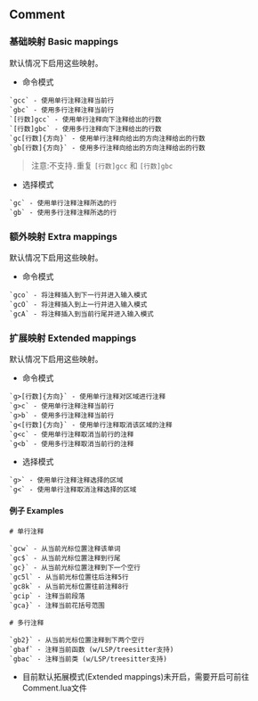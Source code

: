 ## Comment

### 基础映射 Basic mappings
默认情况下启用这些映射。

- 命令模式

```帮助
`gcc` - 使用单行注释注释当前行
`gbc` - 使用多行注释注释当前行
`[行数]gcc` - 使用单行注释向下注释给出的行数
`[行数]gbc` - 使用多行注释向下注释给出的行数
`gc[行数]{方向}` - 使用单行注释向给出的方向注释给出的行数
`gb[行数]{方向}` - 使用多行注释向给出的方向注释给出的行数

```

> 注意:不支持`.`重复 `[行数]gcc` 和 `[行数]gbc`

- 选择模式

```帮助
`gc` - 使用单行注释注释所选的行
`gb` - 使用多行注释注释所选的行
```

### 额外映射 Extra mappings
默认情况下启用这些映射。

- 命令模式

```帮助
`gco` - 将注释插入到下一行并进入输入模式
`gcO` - 将注释插入到上一行并进入输入模式
`gcA` - 将注释插入到当前行尾并进入输入模式
```

### 扩展映射 Extended mappings
默认情况下启用这些映射。

- 命令模式

```帮助
`g>[行数]{方向}` - 使用单行注释对区域进行注释
`g>c` - 使用单行注释注释当前行
`g>b` - 使用多行注释注释当前行
`g<[行数]{方向}` - 使用单行注释取消该区域的注释
`g<c` - 使用单行注释取消当前行的注释
`g<b` - 使用多行注释取消当前行的注释
```

- 选择模式

```帮助
`g>` - 使用单行注释注释选择的区域
`g<` - 使用单行注释取消注释选择的区域
```

#### 例子 Examples

```帮助
# 单行注释

`gcw` - 从当前光标位置注释该单词
`gc$` - 从当前光标位置注释到行尾
`gc}` - 从当前光标位置注释到下一个空行
`gc5l` - 从当前光标位置往后注释5行
`gc8k` - 从当前光标位置往前注释8行
`gcip` - 注释当前段落
`gca}` - 注释当前花括号范围

# 多行注释

`gb2}` - 从当前光标位置注释到下两个空行
`gbaf` - 注释当前函数 (w/LSP/treesitter支持)
`gbac` - 注释当前类 (w/LSP/treesitter支持)
```

* 目前默认拓展模式(Extended mappings)未开启，需要开启可前往Comment.lua文件
